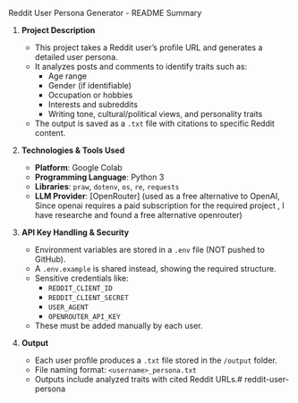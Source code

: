 Reddit User Persona Generator - README Summary

1. **Project Description**
   - This project takes a Reddit user’s profile URL and generates a detailed user persona.
   - It analyzes posts and comments to identify traits such as:
     - Age range
     - Gender (if identifiable)
     - Occupation or hobbies
     - Interests and subreddits
     - Writing tone, cultural/political views, and personality traits
   - The output is saved as a `.txt` file with citations to specific Reddit content.

2. **Technologies & Tools Used**
   - **Platform**: Google Colab
   - **Programming Language**: Python 3
   - **Libraries**: `praw`, `dotenv`, `os`, `re`, `requests`
   - **LLM Provider**: [OpenRouter] (used as a free alternative to OpenAI, Since openai requires a paid subscription for the required project , I have researche and found a free alternative openrouter)

3. **API Key Handling & Security**
   - Environment variables are stored in a `.env` file (NOT pushed to GitHub).
   - A `.env.example` is shared instead, showing the required structure.
   - Sensitive credentials like:
     - `REDDIT_CLIENT_ID`
     - `REDDIT_CLIENT_SECRET`
     - `USER_AGENT`
     - `OPENROUTER_API_KEY`
   - These must be added manually by each user.

4. **Output**
   - Each user profile produces a `.txt` file stored in the `/output` folder.
   - File naming format: `<username>_persona.txt`
   - Outputs include analyzed traits with cited Reddit URLs.# reddit-user-persona
